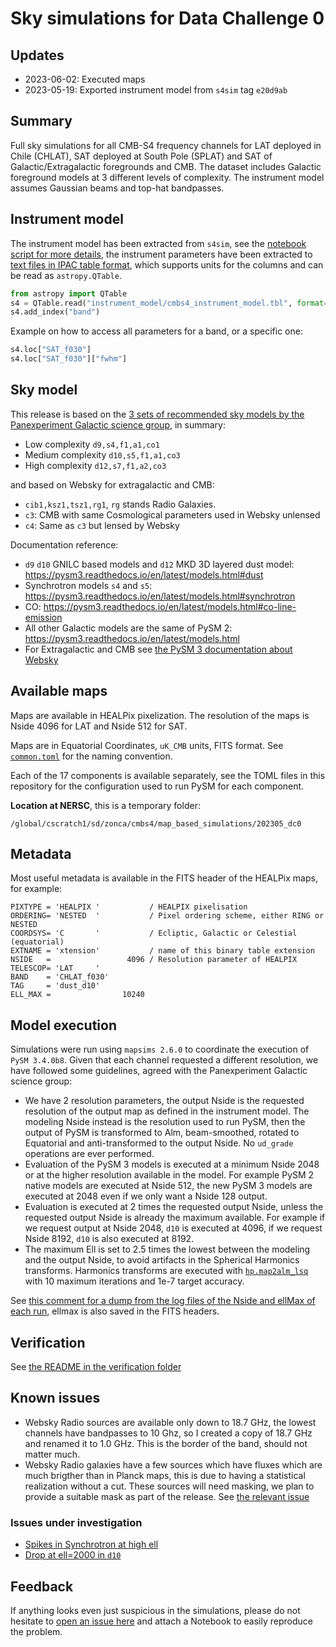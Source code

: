 Sky simulations for Data Challenge 0
====================================

## Updates

* 2023-06-02: Executed maps
* 2023-05-19: Exported instrument model from `s4sim` tag `e20d9ab`

## Summary

Full sky simulations for all CMB-S4 frequency channels for LAT deployed in Chile (CHLAT), SAT deployed at South Pole (SPLAT) and SAT of Galactic/Extragalactic foregrounds and CMB. The dataset includes Galactic foreground models at 3 different levels of complexity.
The instrument model assumes Gaussian beams and top-hat bandpasses.

## Instrument model

The instrument model has been extracted from `s4sim`,
see the [notebook script for more details](utils/create_s4_instrument_parameters.ipynb), the instrument parameters have been extracted to
[text files in IPAC table format](instrument_model/cmbs4_instrument_model.tbl), which supports units for the columns and can be read as `astropy.QTable`.

```python
from astropy import QTable
s4 = QTable.read("instrument_model/cmbs4_instrument_model.tbl", format="ascii.ipac" )
s4.add_index("band")
```

Example on how to access all parameters for a band, or a specific one:

```python
s4.loc["SAT_f030"]
s4.loc["SAT_f030"]["fwhm"]
```

## Sky model

This release is based on the [3 sets of recommended sky models by the Panexperiment Galactic science group](https://galsci.github.io/blog/2022/common-fiducial-sky/), in summary:

* Low complexity `d9,s4,f1,a1,co1`
* Medium complexity `d10,s5,f1,a1,co3`
* High complexity `d12,s7,f1,a2,co3`

and based on Websky for extragalactic and CMB:

* `cib1,ksz1,tsz1,rg1`, `rg` stands Radio Galaxies.
* `c3`: CMB with same Cosmological parameters used in Websky unlensed
* `c4`: Same as `c3` but lensed by Websky

Documentation reference:

* `d9` `d10` GNILC based models and `d12` MKD 3D layered dust model: https://pysm3.readthedocs.io/en/latest/models.html#dust
* Synchrotron models `s4` and `s5`: https://pysm3.readthedocs.io/en/latest/models.html#synchrotron
* CO: https://pysm3.readthedocs.io/en/latest/models.html#co-line-emission
* All other Galactic models are the same of PySM 2: https://pysm3.readthedocs.io/en/latest/models.html
* For Extragalactic and CMB see [the PySM 3 documentation about Websky](https://pysm3.readthedocs.io/en/latest/websky.html#websky)

## Available maps

Maps are available in HEALPix pixelization. The resolution of the maps is Nside 4096 for LAT and Nside 512 for SAT.

Maps are in Equatorial Coordinates, `uK_CMB` units, FITS format.
See [`common.toml`](common.toml) for the naming convention.

Each of the 17 components is available separately, see the TOML files in this repository for the configuration used to run PySM for each component.

**Location at NERSC**, this is a temporary folder:

    /global/cscratch1/sd/zonca/cmbs4/map_based_simulations/202305_dc0

## Metadata

Most useful metadata is available in the FITS header of the HEALPix maps, for example:

```
PIXTYPE = 'HEALPIX '           / HEALPIX pixelisation                           
ORDERING= 'NESTED  '           / Pixel ordering scheme, either RING or NESTED   
COORDSYS= 'C       '           / Ecliptic, Galactic or Celestial (equatorial)   
EXTNAME = 'xtension'           / name of this binary table extension            
NSIDE   =                 4096 / Resolution parameter of HEALPIX                
TELESCOP= 'LAT     '                                                            
BAND    = 'CHLAT_f030'                                                          
TAG     = 'dust_d10'                                                            
ELL_MAX =                10240                                                  
```

## Model execution

Simulations were run using `mapsims 2.6.0` to coordinate the execution of `PySM 3.4.0b8`.
Given that each channel requested a different resolution, we have followed some guidelines, agreed with the Panexperiment Galactic science group:

* We have 2 resolution parameters, the output Nside is the requested resolution of the output map as defined in the instrument model. The modeling Nside instead is the resolution used to run PySM, then the output of PySM is transformed to Alm, beam-smoothed, rotated to Equatorial and anti-transformed to the output Nside. No `ud_grade` operations are ever performed.
* Evaluation of the PySM 3 models is executed at a minimum Nside 2048 or at the higher resolution available in the model. For example PySM 2 native models are executed at Nside 512, the new PySM 3 models are executed at 2048 even if we only want a Nside 128 output.
* Evaluation is executed at 2 times the requested output Nside, unless the requested output Nside is already the maximum available. For example if we request output at Nside 2048, `d10` is executed at 4096, if we request Nside 8192, `d10` is also executed at 8192.
* The maximum Ell is set to 2.5 times the lowest between the modeling and the output Nside, to avoid artifacts in the Spherical Harmonics transforms. Harmonics transforms are executed with [`hp.map2alm_lsq`](https://healpy.readthedocs.io/en/latest/generated/healpy.sphtfunc.map2alm_lsq.html) with 10 maximum iterations and 1e-7 target accuracy.

See [this comment for a dump from the log files of the Nside and ellMax of each run](https://github.com/CMB-S4/s4mapbasedsims/pull/27#issuecomment-1573874629), ellmax is also saved in the FITS headers.

## Verification

See [the README in the verification folder](verification/README.md)

## Known issues

* Websky Radio sources are available only down to 18.7 GHz, the lowest channels have bandpasses to 10 Ghz, so I created a copy of 18.7 GHz and renamed it to 1.0 GHz. This is the border of the band, should not matter much.
* Websky Radio galaxies have a few sources which have fluxes which are much brigther than in Planck maps, this is due to having a statistical realization without a cut. These sources will need masking, we plan to provide a suitable mask as part of the release. See [the relevant issue](https://github.com/CMB-S4/s4mapbasedsims/issues/23)

### Issues under investigation

* [Spikes in Synchrotron at high ell](https://github.com/CMB-S4/s4mapbasedsims/issues/29)
* [Drop at ell=2000 in `d10`](https://github.com/CMB-S4/s4mapbasedsims/issues/28)

## Feedback

If anything looks even just suspicious in the simulations, please do not hesitate to [open an issue here](https://github.com/CMB-S4/s4mapbasedsims/issues/new) and attach a Notebook to easily reproduce the problem.
